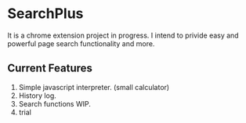 # SearchPlus
It is a chrome extension project in progress. I intend to privide easy and powerful page search functionality and more.

## Current Features
1. Simple javascript interpreter. (small calculator)
2. History log.
3. Search functions WIP.
4. trial
